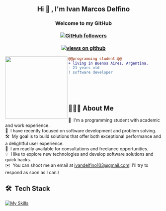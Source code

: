 <h2 align="center"> Hi 👋 , I'm Ivan Marcos Delfino <br/></h2> 
<h3 align="center">Welcome to my GitHub<br> <br>
  <a href="https://github.com/FahimFBA" target="_blank">
    <img alt="GitHub followers" src="https://img.shields.io/github/followers/l1br4x?label=Github%20followers&style=for-the-badge">
  </a> <br> <br>
  <a href="https://github.com/FahimFBA" target="_blank">
    <img src="https://komarev.com/ghpvc/?username=l1br4x&label=Views&color=brightgreen&style=flat-square" alt="views on github" />
  </a>
</h3> 

<img align="left" height="200" src="https://media.giphy.com/media/ao9DUiTKH60XS/giphy.gif"/>

```diff
@@programming student.@@
+ living in Buenos Aires, Argentina.
- 21 years old
! software developer
```
<br>
<br>
<br>

## 👨🏻‍💻 About Me

🔭 &nbsp;I'm a programming student with academic and work experience.\
🌱 &nbsp;I have recently focused on software development and problem solving.\
🛠️ &nbsp;My goal is to build solutions that offer both exceptional performance and a delightful user experience.\
💼 &nbsp;I am readily available for consultations and freelance opportunities.\
💡 &nbsp;I like to explore new technologies and develop software solutions and quick hacks.\
✉️ &nbsp;You can shoot me an email at ivandelfino103@gmail.com! I'll try to respond as soon as I can.\

## 🛠 &nbsp;Tech Stack
[![My Skills](https://skillicons.dev/icons?i=cs,cpp,c,py,html,css,js,ts,react,mysql,git,github,vscode,visualstudio,figma,ps,discord)](https://skillicons.dev)
